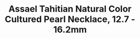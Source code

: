 ---
title: Assael Tahitian Natural Color Cultured Pearl Necklace, 12.7 - 16.2mm
description: |
  A timeless silhouette, this collar-style necklace of 27 graduated Tahitian Natural Color Cultured Pearls is finished with a Pave Diamond clasp - perfection from all angles.
specs: |
  12.7 - 16.2mm Tahitian Natural Color Cultured Pearls with Pave Diamond Clasp.
images:
  - /uploads/assael-tahitian-natural-color-cultured-pearl-necklace-127-162mm.png
_category:
order: 14
tags:
  - necklaces
---